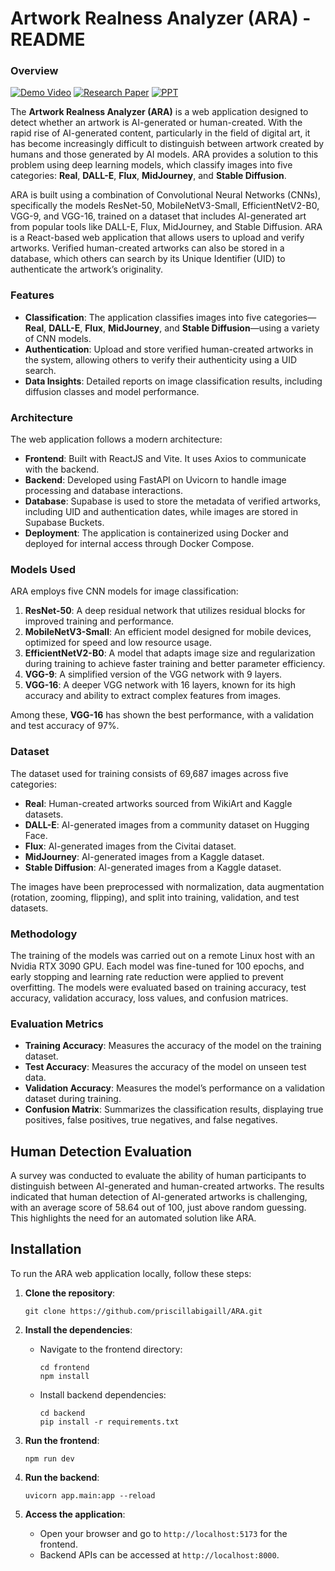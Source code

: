 # Artwork Realness Analyzer (ARA) - README

### Overview

[![Demo Video](https://img.shields.io/badge/Demonstration-Watch-red?logo=youtube)](https://drive.google.com/file/d/1A3aBKWRlOm0wLcVldR62_l5QhfwHSfHt/view?usp=sharing)
[![Research Paper](https://img.shields.io/badge/Paper-Read-blue?logo=microsoft-word)](https://drive.google.com/file/d/1pZi8pOsQIxEG_IsNPTFlsLk030lvZheV/view?usp=sharing)
[![PPT](https://img.shields.io/badge/PowerPoint-Read-yellow?logo=microsoft-powerpoint)](https://drive.google.com/file/d/1gu5BqYQ-8EJfXmNrTo7DhvDoUzlPzq39/view?usp=sharing)

The **Artwork Realness Analyzer (ARA)** is a web application designed to detect whether an artwork is AI-generated or human-created. With the rapid rise of AI-generated content, particularly in the field of digital art, it has become increasingly difficult to distinguish between artwork created by humans and those generated by AI models. ARA provides a solution to this problem using deep learning models, which classify images into five categories: **Real**, **DALL-E**, **Flux**, **MidJourney**, and **Stable Diffusion**.

ARA is built using a combination of Convolutional Neural Networks (CNNs), specifically the models ResNet-50, MobileNetV3-Small, EfficientNetV2-B0, VGG-9, and VGG-16, trained on a dataset that includes AI-generated art from popular tools like DALL-E, Flux, MidJourney, and Stable Diffusion. ARA is a React-based web application that allows users to upload and verify artworks. Verified human-created artworks can also be stored in a database, which others can search by its Unique Identifier (UID) to authenticate the artwork’s originality.

### Features

- **Classification**: The application classifies images into five categories—**Real**, **DALL-E**, **Flux**, **MidJourney**, and **Stable Diffusion**—using a variety of CNN models.
- **Authentication**: Upload and store verified human-created artworks in the system, allowing others to verify their authenticity using a UID search.
- **Data Insights**: Detailed reports on image classification results, including diffusion classes and model performance.

### Architecture

The web application follows a modern architecture:

- **Frontend**: Built with ReactJS and Vite. It uses Axios to communicate with the backend.
- **Backend**: Developed using FastAPI on Uvicorn to handle image processing and database interactions.
- **Database**: Supabase is used to store the metadata of verified artworks, including UID and authentication dates, while images are stored in Supabase Buckets.
- **Deployment**: The application is containerized using Docker and deployed for internal access through Docker Compose.

### Models Used

ARA employs five CNN models for image classification:

1. **ResNet-50**: A deep residual network that utilizes residual blocks for improved training and performance.
2. **MobileNetV3-Small**: An efficient model designed for mobile devices, optimized for speed and low resource usage.
3. **EfficientNetV2-B0**: A model that adapts image size and regularization during training to achieve faster training and better parameter efficiency.
4. **VGG-9**: A simplified version of the VGG network with 9 layers.
5. **VGG-16**: A deeper VGG network with 16 layers, known for its high accuracy and ability to extract complex features from images.

Among these, **VGG-16** has shown the best performance, with a validation and test accuracy of 97%.

### Dataset

The dataset used for training consists of 69,687 images across five categories:

- **Real**: Human-created artworks sourced from WikiArt and Kaggle datasets.
- **DALL-E**: AI-generated images from a community dataset on Hugging Face.
- **Flux**: AI-generated images from the Civitai dataset.
- **MidJourney**: AI-generated images from a Kaggle dataset.
- **Stable Diffusion**: AI-generated images from a Kaggle dataset.

The images have been preprocessed with normalization, data augmentation (rotation, zooming, flipping), and split into training, validation, and test datasets.

### Methodology

The training of the models was carried out on a remote Linux host with an Nvidia RTX 3090 GPU. Each model was fine-tuned for 100 epochs, and early stopping and learning rate reduction were applied to prevent overfitting. The models were evaluated based on training accuracy, test accuracy, validation accuracy, loss values, and confusion matrices.

### Evaluation Metrics

- **Training Accuracy**: Measures the accuracy of the model on the training dataset.
- **Test Accuracy**: Measures the accuracy of the model on unseen test data.
- **Validation Accuracy**: Measures the model’s performance on a validation dataset during training.
- **Confusion Matrix**: Summarizes the classification results, displaying true positives, false positives, true negatives, and false negatives.

## Human Detection Evaluation

A survey was conducted to evaluate the ability of human participants to distinguish between AI-generated and human-created artworks. The results indicated that human detection of AI-generated artworks is challenging, with an average score of 58.64 out of 100, just above random guessing. This highlights the need for an automated solution like ARA.

## Installation

To run the ARA web application locally, follow these steps:

1. **Clone the repository**:
   ```
   git clone https://github.com/priscillabigaill/ARA.git
   ```

2. **Install the dependencies**:
   - Navigate to the frontend directory:
     ```
     cd frontend
     npm install
     ```
   - Install backend dependencies:
     ```
     cd backend
     pip install -r requirements.txt
     ```

3. **Run the frontend**:
   ```
   npm run dev
   ```

4. **Run the backend**:
   ```
   uvicorn app.main:app --reload
   ```

5. **Access the application**:
   - Open your browser and go to `http://localhost:5173` for the frontend.
   - Backend APIs can be accessed at `http://localhost:8000`.

